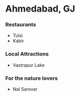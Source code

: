 # Ahmedabad, GJ

### Restaurants
- Tulsi
- Kabir

### Local Attractions
- Vastrapur Lake

### For the nature lovers
- Nal Sarovar
